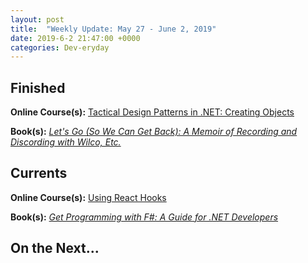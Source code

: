 ```yaml
---
layout: post
title:  "Weekly Update: May 27 - June 2, 2019"
date: 2019-6-2 21:47:00 +0000
categories: Dev-eryday
---
```




## Finished

**Online Course(s):** [Tactical Design Patterns in .NET: Creating Objects][tdp]

**Book(s):** *[Let's Go (So We Can Get Back): A Memoir of Recording and Discording with Wilco, Etc.][wilco]*

## Currents

**Online Course(s):** [Using React Hooks][urh]

**Book(s):** *[Get Programming with F#: A Guide for .NET Developers][fs]*

## On the Next...



[core]: https://app.pluralsight.com/library/courses/understanding-aspdotnet-core-2x/table-of-contents
[po]: https://www.amazon.com/dp/B005TKC2CA
[doc]: https://app.pluralsight.com/library/courses/aspdotnet-core-api-openapi-swagger/table-of-contents
[pop]: https://www.amazon.com/Programming-Purpose-Essays-Software-Design/dp/0137213743/
[di]: https://app.pluralsight.com/library/courses/aspdotnet-core-dependency-injection/table-of-contents
[fs]: https://www.amazon.com/Get-Programming-guide-NET-developers/dp/1617293997/
[depn]: https://app.pluralsight.com/library/courses/using-dependency-injection-on-ramp/table-of-contents
[dip]: https://www.amazon.com/Dependency-Injection-Principles-Practices-Patterns/dp/161729473X/
[api]: https://app.pluralsight.com/library/courses/aspnet-web-api-building/table-of-contents
[dim]: https://www.manning.com/books/dependency-injection-principles-practices-patterns
[cid]: https://www.manning.com/books/c-sharp-in-depth-fourth-edition
[sol]: https://app.pluralsight.com/library/courses/csharp-solid-principles/table-of-contents
[fyw]: https://www.amazon.com/Find-Your-Why-Practical-Discovering/dp/0143111728/
[atdt]: https://thoughtcatalog.com/ryan-holiday/2014/09/alive-time-vs-dead-time/
[rf]: https://app.pluralsight.com/library/courses/resharper-fundamentals/table-of-contents
[sj]: https://www.amazon.com/Steve-Jobs-Walter-Isaacson/dp/1451648537
[dock]: https://app.pluralsight.com/library/courses/docker-images-containers-aspdotnet-core/table-of-contents
[tdc]: https://www.amazon.com/Trillion-Dollar-Coach-Leadership-Playbook-ebook/dp/B076ZHG3H3/
[iis]: https://app.pluralsight.com/library/courses/creating-configuring-new-websites-iis/table-of-contents
[urh]: https://app.pluralsight.com/library/courses/using-react-hooks/table-of-contents
[tcc]: https://www.amazon.com/Culture-Code-Secrets-Highly-Successful-ebook/dp/B01MSY1Y6Z/
[bsr]: https://app.pluralsight.com/library/courses/building-server-side-rendered-react-apps-beginners/table-of-contents
[tdp]: https://app.pluralsight.com/library/courses/tactical-design-patternsdot-net/table-of-contents
[tes]: https://tesla2024.com
[life]: https://www.amazon.com/Life-3-0-Being-Artificial-Intelligence-ebook/dp/B06WGNPM7V/
[son]: https://app.pluralsight.com/library/courses/state-of-dotnet-executive-briefing/table-of-contents
[wilco]: https://www.amazon.com/Lets-Can-Get-Back-Discording-ebook/dp/B07BPP1T72/